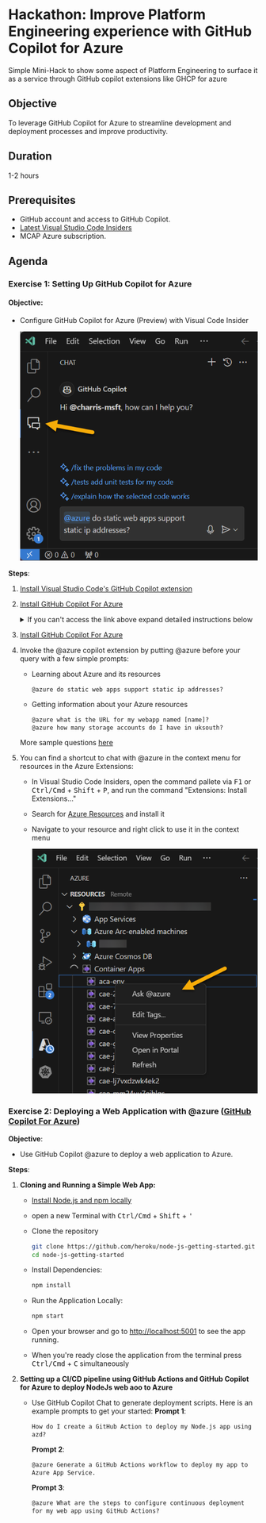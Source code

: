 # Hackathon: Improve Platform Engineering experience with GitHub Copilot for Azure 
Simple Mini-Hack to show some aspect of Platform Engineering to surface it as a service through GitHub copilot extensions like GHCP for azure

## Objective
To leverage GitHub Copilot for Azure to streamline development and deployment processes and improve productivity.

## Duration
1-2 hours

## Prerequisites
- GitHub account and access to GitHub Copilot.
- <a href="https://code.visualstudio.com/insiders/" target="_blank">Latest Visual Studio Code Insiders</a>
- MCAP Azure subscription.

## Agenda


### Exercise 1: Setting Up GitHub Copilot for Azure

####  **Objective**: 

  - Configure GitHub Copilot for Azure (Preview) with Visual Code Insider

    ![image](/images/azure_extension.png)

**Steps**:
  1. [Install Visual Studio Code's GitHub Copilot extension](https://docs.github.com/en/copilot/quickstart)

      


  2. [Install GitHub Copilot For Azure](https://github.com/microsoft/GitHub-Copilot-for-Azure?tab=readme-ov-file#installation)

      <details>
      <summary>If you can't access the link above expand detailed instructions below</summary>

      Baciallcy to access https://docs.github.com/en/copilot/quickstart you need to be added to the Microsoft Organisation and log through your <alias>_msft GitHub handle.

       However in my infinite kindness I spared you the trouble and added detailed instructions

       - Install the latest [Visual Studio Code Insiders](https://code.visualstudio.com/insiders/).
      -  Make sure you are on the latest Visual Studio Code Insiders, open the command palette via <kbd>F1</kbd> or <kbd>Ctrl/Cmd</kbd> + <kbd>Shift</kbd> + <kbd>P</kbd> and run the command "Code - Insiders: Check for Updates..."
      - Install/update to the latest version of `GitHub Copilot` and the latest **pre-release** version of `GitHub Copilot Chat` extension from the marketplace. To reemphasize, `GitHub Copilot Chat` must be the **pre-release** version.
      -  Visit the [Latest Release](https://github.com/microsoft/azure-github-copilot-extension/releases) page.
      - Download the .VSIX file for the extension.
      - In Visual Studio Code Insiders, open the command palette via <kbd>F1</kbd> or <kbd>Ctrl/Cmd</kbd> + <kbd>Shift</kbd> + <kbd>P</kbd>, and run the command "Extensions: Install from VSIX...", and then navigate to your downloaded VSIX and install it.
         Restart Visual Studio Code Insiders.

      </details>


  2. [Install GitHub Copilot For Azure](https://github.com/microsoft/GitHub-Copilot-for-Azure?tab=readme-ov-file#installation)
  3. Invoke the @azure copilot extension by putting @azure before your query with a few simple prompts:
      - Learning about Azure and its resources        
        ```
        @azure do static web apps support static ip addresses?        
        ```   
      - Getting information about your Azure resources
        ```
        @azure what is the URL for my webapp named [name]?
        @azure how many storage accounts do I have in uksouth?
        ```

      More sample questions [here](https://github.com/microsoft/GitHub-Copilot-for-Azure?tab=readme-ov-file#sample-questions)

  5. You can find a shortcut to chat with @azure in the context menu for resources in the Azure Extensions: 
    
      - In Visual Studio Code Insiders, open the command pallete via <kbd>F1</kbd> or <kbd>Ctrl/Cmd</kbd> + <kbd>Shift</kbd> + <kbd>P</kbd>, and run the command "Extensions: Install Extensions..."
        
      - Search for [Azure Resources](https://marketplace.visualstudio.com/tems?itemName=ms-azuretools.vscode-azureresourcegroups) and install it
     
    
      - Navigate to your resource and right click to use it in the context menu

        ![image](/images/contextualMenu.png)
      

### Exercise 2: Deploying a Web Application with @azure ([GitHub Copilot For Azure](https://techcommunity.microsoft.com/t5/microsoft-developer-community/introducing-github-copilot-for-azure-your-cloud-coding-companion/ba-p/4127644))

**Objective**:

- Use GitHub Copilot @azure to deploy a web application to Azure.
 
**Steps**:
  1. **Cloning and Running a Simple Web App:**     
  
      - [Install Node.js and npm locally](https://www.geeksforgeeks.org/how-to-install-node-run-npm-in-vs-code/)                 
      - open a new Terminal with <kbd>Ctrl/Cmd</kbd> + <kbd>Shift</kbd> + <kbd>'</kbd>
      - Clone the repository    
        ```bash
        git clone https://github.com/heroku/node-js-getting-started.git
        cd node-js-getting-started
        ```

      - Install Dependencies:
        ```bash
        npm install
        ```
      - Run the Application Locally:
        ```bash
        npm start
        ```
      - Open your browser and go to <a href="http://localhost:5001" target="_blank">http://localhost:5001</a>
 to see the app running.
      - When you're ready close the application from the terminal press  <kbd>Ctrl/Cmd</kbd> + <kbd>C</kbd> simultaneously
  
  2. **Setting up a CI/CD pipeline using GitHub Actions and GitHub Copilot for Azure to deploy NodeJs web aoo to Azure**  
    
     -  Use GitHub Copilot Chat to generate deployment scripts. Here is an example prompts to get your started:
        **Prompt 1**:
        ```plaintext
        How do I create a GitHub Action to deploy my Node.js app using azd?
        ```
        **Prompt 2**:
         ```plaintext
        @azure Generate a GitHub Actions workflow to deploy my app to Azure App Service.
        ```
        **Prompt 3**:
        ```plaintext
        @azure What are the steps to configure continuous deployment for my web app using GitHub Actions?

        ```









